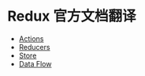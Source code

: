 

# Redux 官方文档翻译

- [Actions](https://github.com/Cinux-Chosan/redux/blob/master/docs/basics/Actions.zh_cn.md)
- [Reducers](https://github.com/Cinux-Chosan/redux/blob/master/docs/basics/Reducers.zh_cn.md)
- [Store](https://github.com/Cinux-Chosan/redux/blob/master/docs/basics/Store.zh_cn.md)
- [Data Flow](https://github.com/Cinux-Chosan/redux/blob/master/docs/basics/DataFlow.zh_cn.md)
